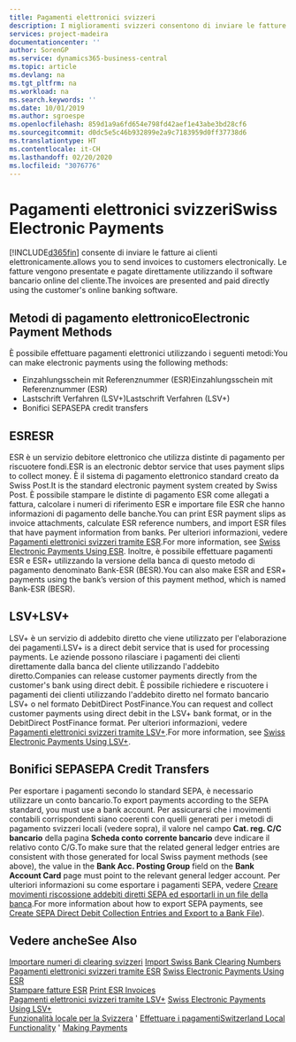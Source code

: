 ```yaml
---
title: Pagamenti elettronici svizzeri
description: I miglioramenti svizzeri consentono di inviare le fatture ai clienti elettronicamente. Le fatture vengono presentate e pagate direttamente utilizzando il software bancario online del cliente.
services: project-madeira
documentationcenter: ''
author: SorenGP
ms.service: dynamics365-business-central
ms.topic: article
ms.devlang: na
ms.tgt_pltfrm: na
ms.workload: na
ms.search.keywords: ''
ms.date: 10/01/2019
ms.author: sgroespe
ms.openlocfilehash: 859d1a9a6fd654e798fd42aef1e43abe3bd28cf6
ms.sourcegitcommit: d0dc5e5c46b932899e2a9c7183959d0ff37738d6
ms.translationtype: HT
ms.contentlocale: it-CH
ms.lasthandoff: 02/20/2020
ms.locfileid: "3076776"
---
```

# <a name="swiss-electronic-payments"></a><span data-ttu-id="6ff03-104">Pagamenti elettronici svizzeri</span><span class="sxs-lookup"><span data-stu-id="6ff03-104">Swiss Electronic Payments</span></span>
[!INCLUDE[d365fin](../../includes/d365fin_md.md)] <span data-ttu-id="6ff03-105">consente di inviare le fatture ai clienti elettronicamente.</span><span class="sxs-lookup"><span data-stu-id="6ff03-105">allows you to send invoices to customers electronically.</span></span> <span data-ttu-id="6ff03-106">Le fatture vengono presentate e pagate direttamente utilizzando il software bancario online del cliente.</span><span class="sxs-lookup"><span data-stu-id="6ff03-106">The invoices are presented and paid directly using the customer's online banking software.</span></span>  

## <a name="electronic-payment-methods"></a><span data-ttu-id="6ff03-107">Metodi di pagamento elettronico</span><span class="sxs-lookup"><span data-stu-id="6ff03-107">Electronic Payment Methods</span></span>  
<span data-ttu-id="6ff03-108">È possibile effettuare pagamenti elettronici utilizzando i seguenti metodi:</span><span class="sxs-lookup"><span data-stu-id="6ff03-108">You can make electronic payments using the following methods:</span></span>  

- <span data-ttu-id="6ff03-109">Einzahlungsschein mit Referenznummer (ESR)</span><span class="sxs-lookup"><span data-stu-id="6ff03-109">Einzahlungsschein mit Referenznummer (ESR)</span></span>  
- <span data-ttu-id="6ff03-110">Lastschrift Verfahren (LSV+)</span><span class="sxs-lookup"><span data-stu-id="6ff03-110">Lastschrift Verfahren (LSV+)</span></span>  
- <span data-ttu-id="6ff03-111">Bonifici SEPA</span><span class="sxs-lookup"><span data-stu-id="6ff03-111">SEPA credit transfers</span></span>  

## <a name="esr"></a><span data-ttu-id="6ff03-112">ESR</span><span class="sxs-lookup"><span data-stu-id="6ff03-112">ESR</span></span>  
<span data-ttu-id="6ff03-113">ESR è un servizio debitore elettronico che utilizza distinte di pagamento per riscuotere fondi.</span><span class="sxs-lookup"><span data-stu-id="6ff03-113">ESR is an electronic debtor service that uses payment slips to collect money.</span></span> <span data-ttu-id="6ff03-114">È il sistema di pagamento elettronico standard creato da Swiss Post.</span><span class="sxs-lookup"><span data-stu-id="6ff03-114">It is the standard electronic payment system created by Swiss Post.</span></span> <span data-ttu-id="6ff03-115">È possibile stampare le distinte di pagamento ESR come allegati a fattura, calcolare i numeri di riferimento ESR e importare file ESR che hanno informazioni di pagamento delle banche.</span><span class="sxs-lookup"><span data-stu-id="6ff03-115">You can print ESR payment slips as invoice attachments, calculate ESR reference numbers, and import ESR files that have payment information from banks.</span></span> <span data-ttu-id="6ff03-116">Per ulteriori informazioni, vedere [Pagamenti elettronici svizzeri tramite ESR](how-to-print-esr-invoices.md).</span><span class="sxs-lookup"><span data-stu-id="6ff03-116">For more information, see [Swiss Electronic Payments Using ESR](how-to-print-esr-invoices.md).</span></span> <span data-ttu-id="6ff03-117">Inoltre, è possibile effettuare pagamenti ESR e ESR+ utilizzando la versione della banca di questo metodo di pagamento denominato Bank-ESR (BESR).</span><span class="sxs-lookup"><span data-stu-id="6ff03-117">You can also make ESR and ESR+ payments using the bank’s version of this payment method, which is named Bank-ESR (BESR).</span></span>  

## <a name="lsv"></a><span data-ttu-id="6ff03-118">LSV+</span><span class="sxs-lookup"><span data-stu-id="6ff03-118">LSV+</span></span>  
<span data-ttu-id="6ff03-119">LSV+ è un servizio di addebito diretto che viene utilizzato per l'elaborazione dei pagamenti.</span><span class="sxs-lookup"><span data-stu-id="6ff03-119">LSV+ is a direct debit service that is used for processing payments.</span></span> <span data-ttu-id="6ff03-120">Le aziende possono rilasciare i pagamenti dei clienti direttamente dalla banca del cliente utilizzando l'addebito diretto.</span><span class="sxs-lookup"><span data-stu-id="6ff03-120">Companies can release customer payments directly from the customer's bank using direct debit.</span></span> <span data-ttu-id="6ff03-121">È possibile richiedere e riscuotere i pagamenti dei clienti utilizzando l'addebito diretto nel formato bancario LSV+ o nel formato DebitDirect PostFinance.</span><span class="sxs-lookup"><span data-stu-id="6ff03-121">You can request and collect customer payments using direct debit in the LSV+ bank format, or in the DebitDirect PostFinance format.</span></span> <span data-ttu-id="6ff03-122">Per ulteriori informazioni, vedere [Pagamenti elettronici svizzeri tramite LSV+](swiss-electronic-payments-using-lsv-.md).</span><span class="sxs-lookup"><span data-stu-id="6ff03-122">For more information, see [Swiss Electronic Payments Using LSV+](swiss-electronic-payments-using-lsv-.md).</span></span>  

## <a name="sepa-credit-transfers"></a><span data-ttu-id="6ff03-123">Bonifici SEPA</span><span class="sxs-lookup"><span data-stu-id="6ff03-123">SEPA Credit Transfers</span></span>  
<span data-ttu-id="6ff03-124">Per esportare i pagamenti secondo lo standard SEPA, è necessario utilizzare un conto bancario.</span><span class="sxs-lookup"><span data-stu-id="6ff03-124">To export payments according to the SEPA standard, you must use a bank account.</span></span> <span data-ttu-id="6ff03-125">Per assicurarsi che i movimenti contabili corrispondenti siano coerenti con quelli generati per i metodi di pagamento svizzeri locali (vedere sopra), il valore nel campo **Cat. reg. C/C bancario** della pagina **Scheda conto corrente bancario** deve indicare il relativo conto C/G.</span><span class="sxs-lookup"><span data-stu-id="6ff03-125">To make sure that the related general ledger entries are consistent with those generated for local Swiss payment methods (see above), the value in the **Bank Acc. Posting Group** field on the **Bank Account Card** page must point to the relevant general ledger account.</span></span> <span data-ttu-id="6ff03-126">Per ulteriori informazioni su come esportare i pagamenti SEPA, vedere [Creare movimenti riscossione addebiti diretti SEPA ed esportarli in un file della banca](../../finance-collect-payments-with-sepa-direct-debit.md#creating-sepa-direct-debit-collection-entries-and-export-to-a-bank-file).</span><span class="sxs-lookup"><span data-stu-id="6ff03-126">For more information about how to export SEPA payments, see [Create SEPA Direct Debit Collection Entries and Export to a Bank File](../../finance-collect-payments-with-sepa-direct-debit.md#creating-sepa-direct-debit-collection-entries-and-export-to-a-bank-file)).</span></span>  

## <a name="see-also"></a><span data-ttu-id="6ff03-127">Vedere anche</span><span class="sxs-lookup"><span data-stu-id="6ff03-127">See Also</span></span>  
 <span data-ttu-id="6ff03-128">[Importare numeri di clearing svizzeri](how-to-import-swiss-bank-clearing-numbers.md) </span><span class="sxs-lookup"><span data-stu-id="6ff03-128">[Import Swiss Bank Clearing Numbers](how-to-import-swiss-bank-clearing-numbers.md) </span></span>  
 <span data-ttu-id="6ff03-129">[Pagamenti elettronici svizzeri tramite ESR](swiss-electronic-payments-using-esr.md) </span><span class="sxs-lookup"><span data-stu-id="6ff03-129">[Swiss Electronic Payments Using ESR](swiss-electronic-payments-using-esr.md) </span></span>  
 <span data-ttu-id="6ff03-130">[Stampare fatture ESR](how-to-print-esr-invoices.md) </span><span class="sxs-lookup"><span data-stu-id="6ff03-130">[Print ESR Invoices](how-to-print-esr-invoices.md) </span></span>  
 <span data-ttu-id="6ff03-131">[Pagamenti elettronici svizzeri tramite LSV+](swiss-electronic-payments-using-lsv-.md) </span><span class="sxs-lookup"><span data-stu-id="6ff03-131">[Swiss Electronic Payments Using LSV+](swiss-electronic-payments-using-lsv-.md) </span></span>  
 <span data-ttu-id="6ff03-132">[Funzionalità locale per la Svizzera](switzerland-local-functionality.md)  ' [Effettuare i pagamenti](../../payables-make-payments.md)</span><span class="sxs-lookup"><span data-stu-id="6ff03-132">[Switzerland Local Functionality](switzerland-local-functionality.md)  ' [Making Payments](../../payables-make-payments.md)</span></span>
